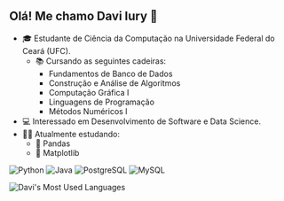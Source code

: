## Olá! Me chamo Davi Iury 👋

- 🎓 Estudante de Ciência da Computação na Universidade Federal do Ceará (UFC).
  - 📚 Cursando as seguintes cadeiras:
      - Fundamentos de Banco de Dados
      - Construção e Análise de Algoritmos
      - Computação Gráfica I
      - Linguagens de Programação
      - Métodos Numéricos I   
- 💻 Interessado em Desenvolvimento de Software e Data Science.
- 🧑‍💻 Atualmente estudando:
  - 🐍 Pandas
  - 🐍 Matplotlib

![Python](https://img.shields.io/badge/Python-3776AB?style=for-the-badge&logo=python&logoColor=white)
![Java](https://img.shields.io/badge/Java-ED8B00?style=for-the-badge&logo=openjdk&logoColor=white)
![PostgreSQL](https://img.shields.io/badge/PostgreSQL-316192?style=for-the-badge&logo=postgresql&logoColor=white)
![MySQL](https://img.shields.io/badge/MySQL-005C84?style=for-the-badge&logo=mysql&logoColor=white)

![Davi's Most Used Languages](https://github-readme-stats.vercel.app/api/top-langs/?username=davi44128552&layout=compact&theme=tokyonight&hide_border=true)
